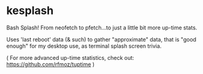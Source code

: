 # kesplash

Bash Splash!
From neofetch to pfetch...to just a little bit more up-time stats.

Uses 'last reboot' data (& such) to gather "approximate" data,
that is "good enough" for my desktop use, as terminal splash screen trivia. 

( For more advanced up-time statistics, check out:
https://github.com/rfmoz/tuptime )
